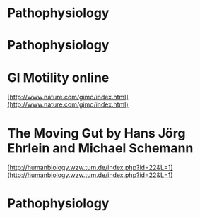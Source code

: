 # Pathophysiology


# Pathophysiology

# GI Motility online

[http://www.nature.com/gimo/index.html](http://www.nature.com/gimo/index.html)

# The Moving Gut by Hans Jörg Ehrlein and Michael Schemann

[http://humanbiology.wzw.tum.de/index.php?id=22&L=1](http://humanbiology.wzw.tum.de/index.php?id=22&L=1)

# Pathophysiology
